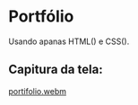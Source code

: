  # Portfólio 
 Usando apanas HTML() e CSS(). 

 ## Capitura da tela:
 
[portifolio.webm](https://github.com/77971904/DEEP-DIVES---CRIANDO-UM-PORTF-LIO-F-D-/assets/108705247/d4945725-53a3-43c8-b9d4-33d84c1f8380)
